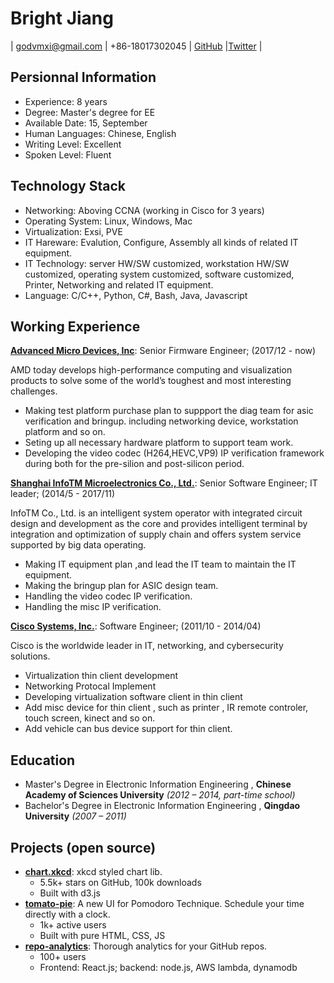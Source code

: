 Bright Jiang
============
| godvmxi@gmail.com | +86-18017302045 | [GitHub](htttps://github.com/godvmxi) |[Twitter](https://twitter.com/mygoddan) |


## Persionnal Information

* Experience:  8 years
* Degree: Master's degree for EE
* Available Date: 15, September
* Human Languages: Chinese, English
* Writing Level: Excellent
* Spoken Level: Fluent

## Technology Stack

- Networking: Aboving CCNA (working in Cisco for 3 years)
- Operating System: Linux, Windows, Mac
- Virtualization: Exsi, PVE
- IT Hareware: Evalution, Configure, Assembly all kinds of related IT equipment.
- IT Technology: server HW/SW customized, workstation HW/SW customized, operating system customized, software customized, Printer, Networking and related IT equipment.
- Language: C/C++, Python, C#, Bash, Java, Javascript



## Working Experience

**[Advanced Micro Devices, Inc](https://www.amd.com/)**: Senior Firmware Engineer;  (2017/12 - now)

AMD today develops high-performance computing and visualization products to solve some of the world’s toughest and most interesting challenges.

* Making test platform purchase plan to suppport the diag team for asic verification and bringup. including networking device, workstation platform and so on.
* Seting up all necessary hardware platform to support team work.
* Developing the video codec (H264,HEVC,VP9) IP verification framework during both for the pre-silion and post-silicon period.

**[Shanghai InfoTM Microelectronics Co., Ltd.](http://www.infotm.com)**: Senior Software Engineer; IT leader;  (2014/5 - 2017/11)

InfoTM Co., Ltd. is an intelligent system operator with integrated circuit design and development as the core and provides intelligent terminal by integration and optimization of supply chain and offers system service supported by big data operating.

* Making IT equipment plan ,and lead the IT team to maintain the IT equipment.
* Making the bringup plan for ASIC design team.
* Handling the video codec IP verification.
* Handling the misc IP verification.


**[Cisco Systems, Inc.](https://www.cisco.com/)**:  Software Engineer; (2011/10 - 2014/04)

Cisco is the worldwide leader in IT, networking, and cybersecurity solutions. 

* Virtualization thin client development 
* Networking Protocal Implement
* Developing virtualization software client in thin client
* Add misc device for thin client , such as printer , IR remote controler, touch screen, kinect and so on.
* Add vehicle can bus device support for thin client.


## Education

- Master's Degree in Electronic Information Engineering
, **Chinese Academy of Sciences University** *(2012 – 2014, part-time school)*
- Bachelor's Degree in Electronic Information Engineering
, **Qingdao University** *(2007 – 2011)*


## Projects (open source)

- **[chart.xkcd](https://github.com/timqian/chart.xkcd)**: xkcd styled chart lib.
  - 5.5k+ stars on GitHub, 100k downloads
  - Built with d3.js
- **[tomato-pie](https://github.com/t9tio/tomato-pie)**: A new UI for Pomodoro Technique. Schedule your time directly with a clock.
  - 1k+ active users
  - Built with pure HTML, CSS, JS
- **[repo-analytics](https://github.com/repo-analytics/repo-analytics.github.io)**: Thorough analytics for your GitHub repos.
  - 100+ users
  - Frontend: React.js; backend: node.js, AWS lambda, dynamodb



